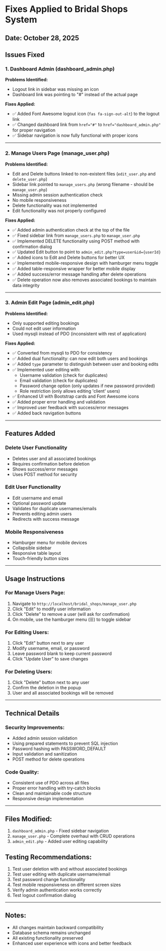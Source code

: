 # Fixes Applied to Bridal Shops System

## Date: October 28, 2025

## Issues Fixed

### 1. Dashboard Admin (dashboard_admin.php)

**Problems Identified:**

- Logout link in sidebar was missing an icon
- Dashboard link was pointing to "#" instead of the actual page

**Fixes Applied:**

- ✅ Added Font Awesome logout icon (`fas fa-sign-out-alt`) to the logout link
- ✅ Changed dashboard link from `href="#"` to `href="dashboard_admin.php"` for proper navigation
- ✅ Sidebar navigation is now fully functional with proper icons

---

### 2. Manage Users Page (manage_user.php)

**Problems Identified:**

- Edit and Delete buttons linked to non-existent files (`edit_user.php` and `delete_user.php`)
- Sidebar link pointed to `manage_users.php` (wrong filename - should be `manage_user.php`)
- Missing admin session authentication check
- No mobile responsiveness
- Delete functionality was not implemented
- Edit functionality was not properly configured

**Fixes Applied:**

- ✅ Added admin authentication check at the top of the file
- ✅ Fixed sidebar link from `manage_users.php` to `manage_user.php`
- ✅ Implemented DELETE functionality using POST method with confirmation dialog
- ✅ Updated Edit button to point to `admin_edit.php?type=user&id={userId}`
- ✅ Added icons to Edit and Delete buttons for better UX
- ✅ Implemented mobile-responsive design with hamburger menu toggle
- ✅ Added table-responsive wrapper for better mobile display
- ✅ Added success/error message handling after delete operations
- ✅ Delete operation now also removes associated bookings to maintain data integrity

---

### 3. Admin Edit Page (admin_edit.php)

**Problems Identified:**

- Only supported editing bookings
- Could not edit user information
- Used mysqli instead of PDO (inconsistent with rest of application)

**Fixes Applied:**

- ✅ Converted from mysqli to PDO for consistency
- ✅ Added dual functionality: can now edit both users and bookings
- ✅ Added `type` parameter to distinguish between user and booking edits
- ✅ Implemented user editing with:
  - Username validation (check for duplicates)
  - Email validation (check for duplicates)
  - Password change option (only updates if new password provided)
  - Role restriction (only allows editing 'client' users)
- ✅ Enhanced UI with Bootstrap cards and Font Awesome icons
- ✅ Added proper error handling and validation
- ✅ Improved user feedback with success/error messages
- ✅ Added back navigation buttons

---

## Features Added

### Delete User Functionality

- Deletes user and all associated bookings
- Requires confirmation before deletion
- Shows success/error messages
- Uses POST method for security

### Edit User Functionality

- Edit username and email
- Optional password update
- Validates for duplicate usernames/emails
- Prevents editing admin users
- Redirects with success message

### Mobile Responsiveness

- Hamburger menu for mobile devices
- Collapsible sidebar
- Responsive table layout
- Touch-friendly button sizes

---

## Usage Instructions

### For Manage Users Page:

1. Navigate to `http://localhost/bridal_shops/manage_user.php`
2. Click "Edit" to modify user information
3. Click "Delete" to remove a user (will ask for confirmation)
4. On mobile, use the hamburger menu (☰) to toggle sidebar

### For Editing Users:

1. Click "Edit" button next to any user
2. Modify username, email, or password
3. Leave password blank to keep current password
4. Click "Update User" to save changes

### For Deleting Users:

1. Click "Delete" button next to any user
2. Confirm the deletion in the popup
3. User and all associated bookings will be removed

---

## Technical Details

### Security Improvements:

- Added admin session validation
- Using prepared statements to prevent SQL injection
- Password hashing with PASSWORD_DEFAULT
- Input validation and sanitization
- POST method for delete operations

### Code Quality:

- Consistent use of PDO across all files
- Proper error handling with try-catch blocks
- Clean and maintainable code structure
- Responsive design implementation

---

## Files Modified:

1. `dashboard_admin.php` - Fixed sidebar navigation
2. `manage_user.php` - Complete overhaul with CRUD operations
3. `admin_edit.php` - Added user editing capability

## Testing Recommendations:

1. Test user deletion with and without associated bookings
2. Test user editing with duplicate username/email
3. Test password change functionality
4. Test mobile responsiveness on different screen sizes
5. Verify admin authentication works correctly
6. Test logout confirmation dialog

---

## Notes:

- All changes maintain backward compatibility
- Database schema remains unchanged
- All existing functionality preserved
- Enhanced user experience with icons and better feedback
